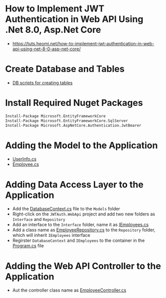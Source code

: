 # How to Implement JWT Authentication in Web API Using .Net 8.0, Asp.Net Core
* https://tuts.heomi.net/how-to-implement-jwt-authentication-in-web-api-using-net-8-0-asp-net-core/

# Create Database and Tables

* [DB scripts for creating tables](./DBScripts/tables.sql)

# Install Required Nuget Packages

```bash
Install-Package Microsoft.EntityFrameworkCore
Install-Package Microsoft.EntityFrameworkCore.SqlServer
Install-Package Microsoft.AspNetCore.Authentication.JwtBearer
```

# Adding the Model to the Application

* [UserInfo.cs](./JWTAuth.WebApi/Models/UserInfo.cs)
* [Employee.cs](./JWTAuth.WebApi/Models/Employee.cs)

# Adding Data Access Layer to the Application

* Add the [DatabaseContext.cs](./JWTAuth.WebApi/Models/DatabaseContext.cs) file to the `Models` folder
* Right-click on the `JWTAuth.WebApi` project and add two new folders as `Interface` and `Repository`
* Add an interface to the `Interface` folder, name it as [IEmployees.cs](./JWTAuth.WebApi/Interface/IEmployees.cs)
* Add a class name as [EmployeeRepository.cs](./JWTAuth.WebApi/Repository/EmployeeRepository.cs) to the `Repository` folder, which will inherit `IEmployees` interface
* Regirster `DatabaseContext` and `IEmployees` to the container in the [Program.cs](JWTAuth.WebApi/Program.cs) file

# Adding the Web API Controller to the Application

* Aut the controller class name as [EmployeeController.cs](JWTAuth.WebApi/Controllers/EmployeeController.cs)
